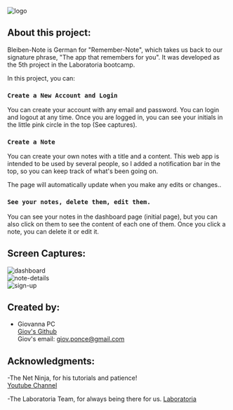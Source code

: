 ![logo](https://i.ibb.co/4FBtYPc/captura3.png)

## About this project:

Bleiben-Note is German for "Remember-Note", which takes us back to our signature phrase, "The app that remembers for you". 
It was developed as the 5th project in the Laboratoria bootcamp.

In this project, you can:

### `Create a New Account and Login`

You can create your account with any email and password. You can login and logout at any time. Once you are logged in, you can see your initials in the little pink circle in the top (See captures).<br />

### `Create a Note`

You can create your own notes with a title and a content. This web app is intended to be used by several people, so I added a notification bar in the top, so you can keep track of what's been going on.<br />

The page will automatically update when you make any edits or changes..<br />

### `See your notes, delete them, edit them.`

You can see your notes in the dashboard page (initial page), but you can also click on them to see the content of each one of them. Once you click a note, you can delete it or edit it.<br />


## Screen Captures:

![dashboard](https://i.ibb.co/zP72nqC/Captura4.png)<br>
![note-details](https://i.ibb.co/TgfX6pT/Captura5.png)<br>
![sign-up](https://i.ibb.co/CHnW1sk/Captura6.png)<br>



## Created by:

- Giovanna PC <br>
[Giov's Github](https://github.com/giovsteph)<br>
Giov's email: giov.ponce@gmail.com

## Acknowledgments:
 -The Net Ninja, for his tutorials and patience!<br>
 [Youtube Channel](https://www.youtube.com/channel/UCW5YeuERMmlnqo4oq8vwUpg)

 -The Laboratoria Team, for always being there for us. 
 [Laboratoria](https://www.laboratoria.la/)
